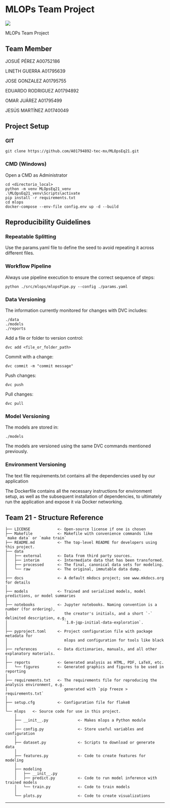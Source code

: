 # MLOPs Team Project

<a target="_blank" href="https://cookiecutter-data-science.drivendata.org/">
    <img src="https://img.shields.io/badge/CCDS-Project%20template-328F97?logo=cookiecutter" />
</a>

MLOPs Team Project

## Team Member
JOSUÉ PÉREZ 						A00752186

LINETH GUERRA 						A01795639

JOSE GONZALEZ 						A01795755

EDUARDO RODRIGUEZ 					A01794892

OMAR JUÁREZ 						A01795499

JESÚS MARTÍNEZ 						A01740049

## Project Setup

### GIT

```
git clone https://github.com/A01794892-tec-mx/MLOpsEq21.git
```

### CMD (Windows) 

Open a CMD as Administrator

```
cd <directorio_local>
python -m venv MLOpsEq21_venv
.\MLOpsEq21_venv\Scripts\activate
pip install -r requirements.txt
cd mlops
docker-compose --env-file config.env up -d --build
```
## Reproducibility Guidelines

### Repeatable Splitting
Use the params.yaml file to define the seed to avoid repeating it across different files.

### Workflow Pipeline
Always use pipeline execution to ensure the correct sequence of steps:

```
python ./src/mlops/mlopsPipe.py --config ./params.yaml
```

### Data Versioning
The information currently monitored for changes with DVC includes:

```
./data
./models
./reports
```

Add a file or folder to version control:

```
dvc add <file_or_folder_path>
```

Commit with a change:
```
dvc commit -m "commit message"
```

Push changes:
```
dvc push
```

Pull changes:
```
dvc pull
```

### Model Versioning
The models are stored in:

```
./models
```

The models are versioned using the same DVC commands mentioned previously.

### Environment Versioning
The text file requirements.txt contains all the dependencies used by our application

The Dockerfile contains all the necessary instructions for environment setup, as well as the subsequent installation of dependencies, to ultimately run the application and expose it via Docker networking.

## Team 21 - Structure Reference

```
├── LICENSE            <- Open-source license if one is chosen
├── Makefile           <- Makefile with convenience commands like `make data` or `make train`
├── README.md          <- The top-level README for developers using this project.
├── data
│   ├── external       <- Data from third party sources.
│   ├── interim        <- Intermediate data that has been transformed.
│   ├── processed      <- The final, canonical data sets for modeling.
│   └── raw            <- The original, immutable data dump.
│
├── docs               <- A default mkdocs project; see www.mkdocs.org for details
│
├── models             <- Trained and serialized models, model predictions, or model summaries
│
├── notebooks          <- Jupyter notebooks. Naming convention is a number (for ordering),
│                         the creator's initials, and a short `-` delimited description, e.g.
│                         `1.0-jqp-initial-data-exploration`.
│
├── pyproject.toml     <- Project configuration file with package metadata for 
│                         mlops and configuration for tools like black
│
├── references         <- Data dictionaries, manuals, and all other explanatory materials.
│
├── reports            <- Generated analysis as HTML, PDF, LaTeX, etc.
│   └── figures        <- Generated graphics and figures to be used in reporting
│
├── requirements.txt   <- The requirements file for reproducing the analysis environment, e.g.
│                         generated with `pip freeze > requirements.txt`
│
├── setup.cfg          <- Configuration file for flake8
│
└── mlops   <- Source code for use in this project.
    │
    ├── __init__.py             <- Makes mlops a Python module
    │
    ├── config.py               <- Store useful variables and configuration
    │
    ├── dataset.py              <- Scripts to download or generate data
    │
    ├── features.py             <- Code to create features for modeling
    │
    ├── modeling                
    │   ├── __init__.py 
    │   ├── predict.py          <- Code to run model inference with trained models          
    │   └── train.py            <- Code to train models
    │
    └── plots.py                <- Code to create visualizations
```

--------

